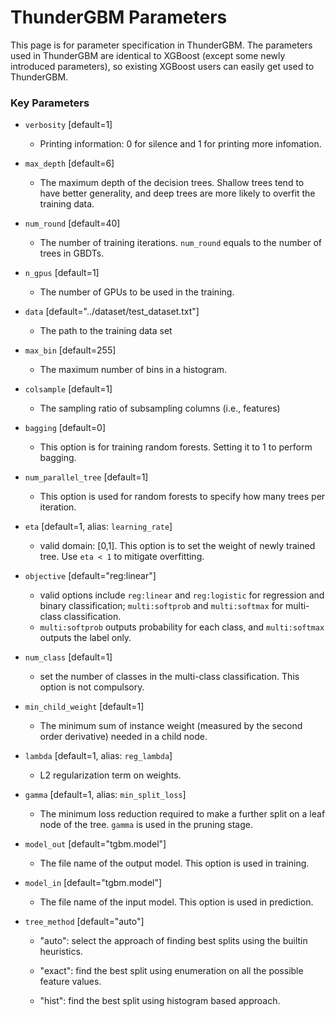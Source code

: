 ThunderGBM Parameters
=====================
This page is for parameter specification in ThunderGBM. The parameters used in ThunderGBM are identical to XGBoost (except some newly introduced parameters), so existing XGBoost users can easily get used to ThunderGBM.

### Key Parameters
* ``verbosity`` [default=1]

    - Printing information: 0 for silence and 1 for printing more infomation.
    
* ``max_depth`` [default=6]
 
    - The maximum depth of the decision trees. Shallow trees tend to have better generality, and deep trees are more likely to overfit the training data.

* ``num_round`` [default=40]

    - The number of training iterations. ``num_round`` equals to the number of trees in GBDTs.
    
* ``n_gpus`` [default=1]

    - The number of GPUs to be used in the training.
    
* ``data`` [default="../dataset/test_dataset.txt"]
    
    - The path to the training data set
    
* ``max_bin`` [default=255]
    
    - The maximum number of bins in a histogram.
    
* ``colsample`` [default=1]

    - The sampling ratio of subsampling columns (i.e., features)
    
* ``bagging`` [default=0]

    - This option is for training random forests. Setting it to 1 to perform bagging.
    
* ``num_parallel_tree`` [default=1]

    - This option is used for random forests to specify how many trees per iteration.
    
* ``eta`` [default=1, alias: ``learning_rate``]

    - valid domain: [0,1]. This option is to set the weight of newly trained tree. Use ``eta < 1`` to mitigate overfitting.
    
* ``objective`` [default="reg:linear"]
    
    - valid options include ``reg:linear`` and ``reg:logistic`` for regression and binary classification; ``multi:softprob`` and ``multi:softmax`` for multi-class classification.
    - ``multi:softprob`` outputs probability for each class, and ``multi:softmax`` outputs the label only.
    
* ``num_class`` [default=1]

    - set the number of classes in the multi-class classification. This option is not compulsory.
    
* ``min_child_weight`` [default=1]

    - The minimum sum of instance weight (measured by the second order derivative) needed in a child node.

* ``lambda`` [default=1, alias: ``reg_lambda``]

    - L2 regularization term on weights.
    
* ``gamma`` [default=1, alias: ``min_split_loss``]

    - The minimum loss reduction required to make a further split on a leaf node of the tree. ``gamma`` is used in the pruning stage.

* ``model_out`` [default="tgbm.model"]
    
    - The file name of the output model. This option is used in training.
    
* ``model_in`` [default="tgbm.model"]

    - The file name of the input model. This option is used in prediction.
    
* ``tree_method`` [default="auto"]

    - "auto": select the approach of finding best splits using the builtin heuristics.
    
    - "exact": find the best split using enumeration on all the possible feature values.
    
    - "hist": find the best split using histogram based approach.